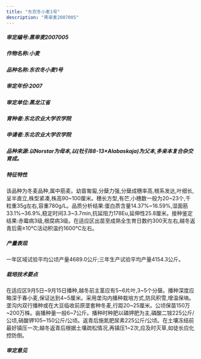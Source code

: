 ```yaml
---
title: "东农冬小麦1号"
description: "黑审麦2007005"
---
```

##### 审定编号:黑审麦2007005

##### 作物名称:小麦

##### 品种名称:东农冬小麦1号

##### 审定年份:2007

##### 审定单位:黑龙江省

##### 育种者:东北农业大学农学院

##### 申请者:东北农业大学农学院

##### 品种来源:以Norstar为母本,以(牡引88-13×Alabaskaja)为父本,多亲本复合杂交育成。

##### 特征特性
该品种为冬麦品种,属中筋麦。幼苗匍匐,分蘖力强,分蘖成穗率高,根系发达,叶细长,呈半直立,株型紧凑,株高90~100厘米。穗长方型,有芒,小穗数一般为20~23个,千粒重35g左右,容重780g/L。品质分析结果:蛋白质含量14.37%~16.59%,湿面筋33.1%~36.9%,稳定时间3.3~3.7min,抗延阻力178Eu,延伸性25.8厘米。接种鉴定结果:赤霉病3级,根腐病3级。在适应区出苗至成熟全生育日数约300天左右,越冬返青后需≥10℃活动积温约1600℃左右。

##### 产量表现
一年区域试验平均公顷产量4689.0公斤;三年生产试验平均产量4154.3公斤。

##### 栽培技术要点
在适应区9月5日~9月15日播种,越冬前主茎应有5~6片叶,3~5个分蘖。播种深度应略深于春小麦,保证达到4~5厘米。采用垄沟内播种栽培方式,防风积雪,增温保墒。垄沟内双行播种或在大豆临收前原垄套种冬麦,行距20~25厘米。公顷保苗150万~200万株。亩播种量一般6~7公斤。播种时种肥以磷钾肥为主,磷酸二铵225公斤/公顷,硝酸钾105~150公斤/公顷。返青后施氮肥尿素225公斤/公顷。在土壤冻结前最好镇压一次;越冬返青后根据土壤疏松情况,再镇压1~2次,应及时灭草,如徒长应化控防倒。

##### 审定意见

